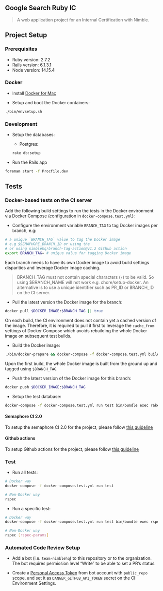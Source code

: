 ## Google Search Ruby IC

> A web application project for an Internal Certification with Nimble.

## Project Setup

### Prerequisites

- Ruby version: 2.7.2
- Rails version: 6.1.3.1
- Node version: 14.15.4

### Docker

* Install [Docker for Mac](https://docs.docker.com/docker-for-mac/install/)

* Setup and boot the Docker containers:

```sh
./bin/envsetup.sh
```

### Development

* Setup the databases:

  * Postgres:

  ```sh
  rake db:setup
  ```

* Run the Rails app

```sh
foreman start -f Procfile.dev
```

## Tests

### Docker-based tests on the CI server

Add the following build settings to run the tests in the Docker environment via Docker Compose (configuration in `docker-compose.test.yml`):

* Configure the environment variable `BRANCH_TAG` to tag Docker images per branch, e.g:

```sh
# a unique `BRANCH_TAG` value to tag the Docker image
# e.g $SEMAPHORE_BRANCH_ID or using the
# or using nimblehq/branch-tag-action@v1.2 Github action
export BRANCH_TAG= # unique value for tagging Docker image
```

Each branch needs to have its own Docker image to avoid build settings disparities and leverage Docker image caching.

> BRANCH_TAG must not contain special characters (`/`) to be valid. So using $BRANCH_NAME will not work e.g. chore/setup-docker.
An alternative is to use a unique identifier such as PR_ID or BRANCH_ID on the CI server.

* Pull the latest version the Docker image for the branch:

```sh
docker pull $DOCKER_IMAGE:$BRANCH_TAG || true
```

On each build, the CI environment does not contain yet a cached version of the image. Therefore, it is required to pull
it first to leverage the `cache_from` settings of Docker Compose which avoids rebuilding the whole Docker image on subsequent test builds.

* Build the Docker image:

```sh
./bin/docker-prepare && docker-compose -f docker-compose.test.yml build
```

Upon the first build, the whole Docker image is built from the ground up and tagged using `$BRANCH_TAG`.

* Push the latest version of the Docker image for this branch:

```sh
docker push $DOCKER_IMAGE:$BRANCH_TAG
```

* Setup the test database:

```sh
docker-compose -f docker-compose.test.yml run test bin/bundle exec rake db:test:prepare
```

#### Semaphore CI 2.0

To setup the semaphore CI 2.0 for the project, please follow [this guideline](.semaphore/README.md)

#### Github actions

To setup Github actions for the project, please follow [this guideline](.github/README.md)

### Test

* Run all tests:

```sh
# Docker way
docker-compose -f docker-compose.test.yml run test

# Non-Docker way
rspec
```

* Run a specific test:

```sh
# Docker way
docker-compose -f docker-compose.test.yml run test bin/bundle exec rspec [rspec-params]

# Non-Docker way
rspec [rspec-params]
```

### Automated Code Review Setup
- Add a bot (i.e. `team-nimblehq`) to this repository or to the organization. The bot requires permission level “Write” to be able to set a PR’s status.

- Create a [Personal Access Token](https://docs.github.com/en/github/authenticating-to-github/creating-a-personal-access-token)
from bot account with `public_repo` scope, and set it as `DANGER_GITHUB_API_TOKEN` secret on the CI Environment Settings.
